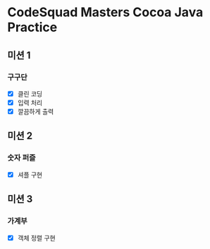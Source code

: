# CodeSquad Masters Cocoa Java Practice

## 미션 1

### 구구단

- [x] 클린 코딩
- [x] 입력 처리 
- [x] 깔끔하게 출력

## 미션 2

### 숫자 퍼즐

- [x] 셔플 구현

## 미션 3

### 가계부

- [x] 객체 정렬 구현

